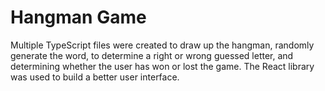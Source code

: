 # Hangman Game
Multiple TypeScript files were created to draw up the hangman, randomly generate the word, to determine a right or wrong guessed letter, and determining whether the user has won or lost the game. The React library was used to build a better user interface.
